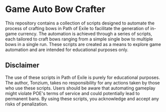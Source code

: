 # Game Auto Bow Crafter
This repository contains a collection of scripts designed to automate the process of crafting bows in Path of Exile to facilitate the generation of in-game currency.
The automation is achieved through a series of scripts, each tailored to craft bows ranging from a simple single bow to multiple bows in a single run.
These scripts are created as a means to explore game automation and are intended for educational purposes only.

## Disclaimer
The use of these scripts in Path of Exile is purely for educational purposes. The author, Tonzium,
takes no responsibility for any actions taken by those who use these scripts. Users should be aware that automating gameplay might violate POE's terms of service
and could potentially lead to permanent bans. By using these scripts, you acknowledge and accept any risks of penalization.
